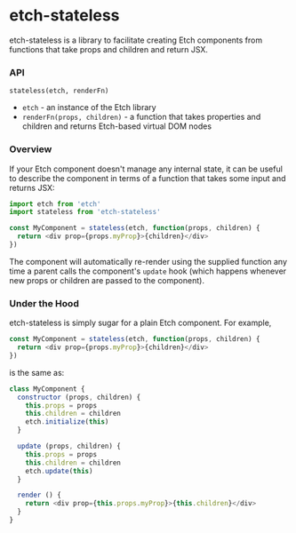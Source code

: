 # etch-stateless

etch-stateless is a library to facilitate creating Etch components from functions that take props and children and return JSX.

### API

`stateless(etch, renderFn)`

* `etch` - an instance of the Etch library
* `renderFn(props, children)` - a function that takes properties and children and returns Etch-based virtual DOM nodes

### Overview

If your Etch component doesn't manage any internal state, it can be useful to describe the component in terms of a function that takes some input and returns JSX:

```javascript
import etch from 'etch'
import stateless from 'etch-stateless'

const MyComponent = stateless(etch, function(props, children) {
  return <div prop={props.myProp}>{children}</div>
})
```

The component will automatically re-render using the supplied function any time a parent calls the component's `update` hook (which happens whenever new props or children are passed to the component).

### Under the Hood

etch-stateless is simply sugar for a plain Etch component. For example,

```javascript
const MyComponent = stateless(etch, function(props, children) {
  return <div prop={props.myProp}>{children}</div>
})
```

is the same as:

```javascript
class MyComponent {
  constructor (props, children) {
    this.props = props
    this.children = children
    etch.initialize(this)
  }

  update (props, children) {
    this.props = props
    this.children = children
    etch.update(this)
  }

  render () {
    return <div prop={this.props.myProp}>{this.children}</div>
  }
}
```
